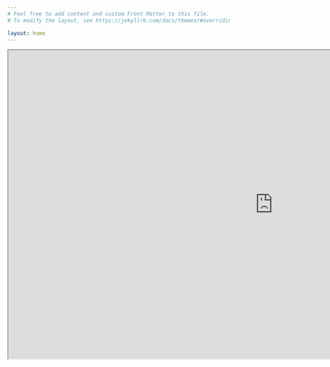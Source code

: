 ```yaml
---
# Feel free to add content and custom Front Matter to this file.
# To modify the layout, see https://jekyllrb.com/docs/themes/#overriding-theme-defaults

layout: home
---
```


<iframe width="1200" height="700" title="someTitle" scrolling="no" src ="http://renderstuff.com/tools/360-panorama-web-viewer-embed/?image=https://corsproxy.io/?https://github.com/Fbisinger/info/blob/2098c1ab606c8261dc600194c7c23021ceef3897/test.jpeg"><iframe>
